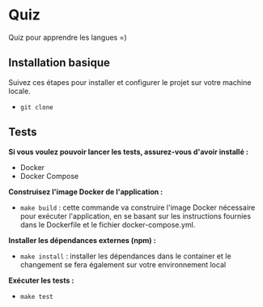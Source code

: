 # Quiz

Quiz pour apprendre les langues =)

## Installation basique
Suivez ces étapes pour installer et configurer le projet sur votre machine locale.

- `git clone`

## Tests
**Si vous voulez pouvoir lancer les tests, assurez-vous d'avoir installé :**

- Docker
- Docker Compose

**Construisez l'image Docker de l'application :**

- `make build` : cette commande va construire l'image Docker nécessaire pour exécuter l'application, en se basant sur les instructions fournies dans le Dockerfile et le fichier docker-compose.yml.

**Installer les dépendances externes (npm) :**
- `make install` : installer les dépendances dans le container et le changement se fera également sur votre environnement local

**Exécuter les tests :**

- `make test`